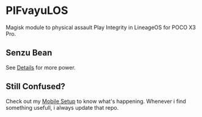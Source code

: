 # PIFvayuLOS

Magisk module to physical assault Play Integrity in LineageOS for POCO X3 Pro.

## Senzu Bean

See [Details](Details.md) for more power.

## Still Confused?

Check out my [Mobile Setup](https://github.com/ToucH9000/Mobile-Specification) to know what's happening. Whenever i find something usefull, i always update that repo.
